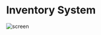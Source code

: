 # Inventory System
![screen](https://github.com/user-attachments/assets/e6a6230d-e04a-4555-85ca-6f53d02cc855)
